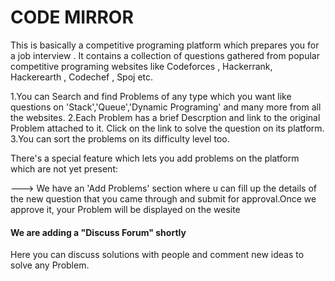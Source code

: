 # CODE MIRROR


This is basically a competitive programing platform which prepares you for a job interview .
It contains a collection of questions gathered from popular competitive programing websites 
like Codeforces , Hackerrank, Hackerearth , Codechef , Spoj etc.


1.You can Search and find Problems of any type which you want
  like questions on 'Stack','Queue','Dynamic Programing' and many more from all the websites.
2.Each Problem has a brief Descrption and link to the original Problem attached to it.
  Click on the link to solve the question on its platform.
3.You can sort the problems on its difficulty level too.
 
 
There's a special feature which lets you add problems on the platform which are not 
yet present:

---> We have an 'Add Problems' section where u can fill up the details of the new
     question that you came through and submit for approval.Once we approve it,
     your Problem will be  displayed on the wesite
     
     
 #### We are adding a "Discuss Forum" shortly
   Here you can discuss solutions with people and comment new ideas 
   to solve any Problem.
